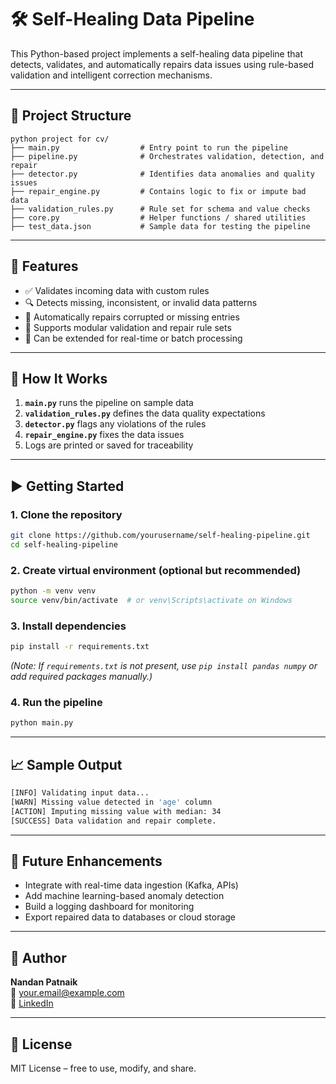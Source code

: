 # 🛠️ Self-Healing Data Pipeline

This Python-based project implements a self-healing data pipeline that detects, validates, and automatically repairs data issues using rule-based validation and intelligent correction mechanisms.

---

## 📁 Project Structure

```
python project for cv/
├── main.py                  # Entry point to run the pipeline
├── pipeline.py              # Orchestrates validation, detection, and repair
├── detector.py              # Identifies data anomalies and quality issues
├── repair_engine.py         # Contains logic to fix or impute bad data
├── validation_rules.py      # Rule set for schema and value checks
├── core.py                  # Helper functions / shared utilities
├── test_data.json           # Sample data for testing the pipeline
```

---

## 🚀 Features

- ✅ Validates incoming data with custom rules  
- 🔍 Detects missing, inconsistent, or invalid data patterns  
- 🔄 Automatically repairs corrupted or missing entries  
- 🧪 Supports modular validation and repair rule sets  
- 🔄 Can be extended for real-time or batch processing  

---

## 🧪 How It Works

1. **`main.py`** runs the pipeline on sample data  
2. **`validation_rules.py`** defines the data quality expectations  
3. **`detector.py`** flags any violations of the rules  
4. **`repair_engine.py`** fixes the data issues  
5. Logs are printed or saved for traceability  

---

## ▶️ Getting Started

### 1. Clone the repository
```bash
git clone https://github.com/yourusername/self-healing-pipeline.git
cd self-healing-pipeline
```

### 2. Create virtual environment (optional but recommended)
```bash
python -m venv venv
source venv/bin/activate  # or venv\Scripts\activate on Windows
```

### 3. Install dependencies
```bash
pip install -r requirements.txt
```

*(Note: If `requirements.txt` is not present, use `pip install pandas numpy` or add required packages manually.)*

### 4. Run the pipeline
```bash
python main.py
```

---

## 📈 Sample Output

```bash
[INFO] Validating input data...
[WARN] Missing value detected in 'age' column
[ACTION] Imputing missing value with median: 34
[SUCCESS] Data validation and repair complete.
```

---

## 📌 Future Enhancements

- Integrate with real-time data ingestion (Kafka, APIs)  
- Add machine learning-based anomaly detection  
- Build a logging dashboard for monitoring  
- Export repaired data to databases or cloud storage  

---

## 👤 Author

**Nandan Patnaik**  
📧 your.email@example.com  
🔗 [LinkedIn]([https://linkedin.com/in/yourprofile](https://www.linkedin.com/in/nandan-pakki-v-k-01639b253))  

---

## 📜 License

MIT License – free to use, modify, and share.
